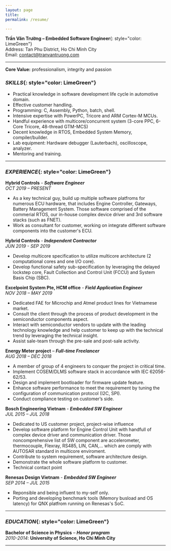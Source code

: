 ```yaml
---
layout: page
title: 
permalink: /resume/

---
```


**Trần Văn Trường – Embedded Software Engineer**{: style="color: LimeGreen"}<br/>
Address: Tan Phu District, Ho Chi Minh City<br/>
Email: [contact@tranvantruong.com](mailto:contact@tranvantruong.com)<br/>

***

**Core Value:** professionalism, integrity and passion

### *SKILLS*{: style="color: LimeGreen"}

* Practical knowledge in software development life cycle in automotive domain.
* Effective customer handling.
* Programming: C, Assembly, Python, batch, shell.
* Intensive expertise with PowerPC, Tricore and ARM Cortex-M MCUs.
* Handful experience with multicore/concurrent system (3-core PPC, 6-Core Tricore, 48-thread GTM-MCS)
* Decent knowledge in RTOS, Embedded System Memory, compiler/builder.
* Lab equipment: Hardware debugger (Lauterbach), oscilloscope, analyzer.
* Mentoring and training.

---

### *EXPERIENCE*{: style="color: LimeGreen"}<br/>

**Hybrid Controls** - ***Software Engineer***<br/>
*OCT 2019 – PRESENT*

* As a key technical guy, build up multiple software platfroms for numerous ECU hardware, that includes Engine Controller, Gateways, Battery Management System. Those software comprised of the commerial RTOS, our in-house complex device driver and 3rd software stacks (such as FNET).
* Work as consultant for customer, working on integrate different software components into the customer's ECU.

**Hybrid Controls** - ***Independent Contractor***<br/>
*JUN 2019 - SEP 2019*

* Develop multicore specification to utilize multicore architecture (2 computational cores and one I/O core).
* Develop functional safety sub-specification by leveraging the delayed lockstep core, Fault Collection and Control Unit (FCCU) and System Basis Chip (SBC).

**Excelpoint System Pte, HCM office** - ***Field Application Engineer***<br/>
*NOV 2018 – MAY 2019*

* Dedicated FAE for Microchip and Atmel product lines for Vietnamese market.
* Consult the client through the process of product development in the semiconductor components aspect.
* Interact with semiconductor vendors to update with the leading technology knowledge and help customer to keep up with the technical trend by leveraging the technical insight.
* Assist sale-team through the pre-sale and post-sale activity.

**Energy Meter project** – ***Full-time Freelancer***<br/>
*AUG 2018 – DEC 2018*

* A member of group of 4 engineers to conquer the project in critical time.
* Implement COSEM/DLMS software stack in accordance with IEC 62056-62/53.
* Design and implement bootloader for firmware update feature.
* Enhance software performance to meet the requirement by tuning the configuration of communication protocol (I2C, SPI).
* Conduct compliance testing on customer’s side.

**Bosch Engineering Vietnam** - ***Embedded SW Engineer***<br/>
*JUL 2015 – JUL 2018*

* Dedicated to US customer project, project-wise influence
* Develop software platform for Engine Control Unit with handfull of complex device driver and communication driver. Those noncomprehensive list of SW component are accelerometer, thermocouple, Flexray, RS485, LIN, CAN,... which are comply with AUTOSAR standard  in multicore enviroment. 
* Contribute to system requirement, software architecture design.
* Demonstrate the whole software platform to customer.
* Technical contact point

**Renesas Design Vietnam** - ***Embedded SW Engineer***<br/>
*SEP 2014 – JUL 2015*

* Reponsible and being influent to my-self only.
* Porting and developing benchmark tools (Memory busload and OS latency) for QNX platfrom running on Renesas's SoC.

***

### *EDUCATION*{: style="color: LimeGreen"}<br/>

**Bachelor of Science in Physics** – ***Honor program***<br/>
*2010-2014*: **University of Science, Ho Chi Minh City**

***

 
